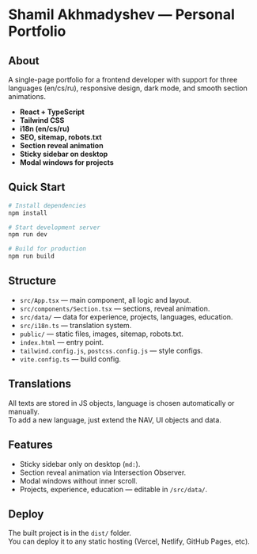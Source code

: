 # Shamil Akhmadyshev — Personal Portfolio

## About

A single-page portfolio for a frontend developer with support for three languages (en/cs/ru), responsive design, dark mode, and smooth section animations.

- **React + TypeScript**
- **Tailwind CSS**
- **i18n (en/cs/ru)**
- **SEO, sitemap, robots.txt**
- **Section reveal animation**
- **Sticky sidebar on desktop**
- **Modal windows for projects**

## Quick Start

```bash
# Install dependencies
npm install

# Start development server
npm run dev

# Build for production
npm run build
```

## Structure

- `src/App.tsx` — main component, all logic and layout.
- `src/components/Section.tsx` — sections, reveal animation.
- `src/data/` — data for experience, projects, languages, education.
- `src/i18n.ts` — translation system.
- `public/` — static files, images, sitemap, robots.txt.
- `index.html` — entry point.
- `tailwind.config.js`, `postcss.config.js` — style configs.
- `vite.config.ts` — build config.

## Translations

All texts are stored in JS objects, language is chosen automatically or manually.  
To add a new language, just extend the NAV, UI objects and data.

## Features

- Sticky sidebar only on desktop (`md:`).
- Section reveal animation via Intersection Observer.
- Modal windows without inner scroll.
- Projects, experience, education — editable in `/src/data/`.

## Deploy

The built project is in the `dist/` folder.  
You can deploy it to any static hosting (Vercel, Netlify, GitHub Pages, etc).
